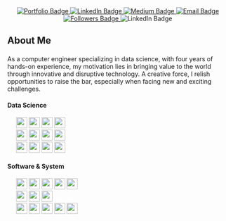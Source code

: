 <div id="badges" align="center">
  <a href="https://portfolio.dopee.io">
    <img src="https://img.shields.io/badge/Portefolio-green?style=for-the-badge&logo=vuedotjs&logoColor=white" alt="Portfolio Badge"/>
  </a>
  <a href="https://www.linkedin.com/in/malo-le-mestre/">
    <img src="https://img.shields.io/badge/LinkedIn-0077B5?style=for-the-badge&logo=linkedin&logoColor=white" alt="LinkedIn Badge"/>
  </a>
  <a href="https://medium.com/@malo.lm/">
    <img src="https://img.shields.io/badge/Medium-white?style=for-the-badge&logo=medium&logoColor=black" alt="Medium Badge"/>
   </a>
  <a href="https://www.linkedin.com/in/malo-le-mestre/">
  <img src="https://img.shields.io/badge/Email-D14836?style=for-the-badge&logo=maildotru&logoColor=white" alt="Email Badge"/>
  </a>
</div>

<div id="header" align="center">
  <a href="https://github.com/MaloLM?tab=followers">
    <img src="https://img.shields.io/github/followers/MaloLM.svg?style=social&label=Follow" alt="Followers Badge"/>
  </a>
  <img src="https://visitor-badge.laobi.icu/badge?page_id=malolm" alt="LinkedIn Badge"/>
</div>

## About Me

<p style="font-size: 1.5em;">

As a computer engineer specializing in data science, with four years of hands-on experience, my motivation lies in bringing value to the world through innovative and disruptive technology. A creative force, I relish opportunities to raise the bar, especially when facing new and exciting challenges.

</p>

<h4> Data Science </h4>

<p>
   <div>
      &nbsp;&nbsp;&nbsp;&nbsp;
      <img src="https://img.shields.io/badge/-Python wide skills-blue?logo=python&logoColor=yellow&style=flat-square" height="25">
      <img src="https://img.shields.io/badge/Deep Learning-31b01a?style=flat-square" height="25">
      <img src="https://img.shields.io/badge/Machine Learning-31b01a?style=flat-square" height="25">
      <img src="https://img.shields.io/badge/Optimization-31b01a?style=flat-square" height="25">
   </div>

   <div>
      &nbsp;&nbsp;&nbsp;&nbsp;
      <img src="https://img.shields.io/badge/pytorch-343434?logo=PyTorch&logoColor=9e3a26&style=flat-square" height="25">
      <img src="https://img.shields.io/badge/Tensorflow-orange?logo=tensorflow&logoColor=white&style=flat-square" height="25">
      <img src="https://img.shields.io/badge/sklearn-blue?logo=scikitlearn&style=flat-square" height="25">
      <img src="https://img.shields.io/badge/Ultralytics-blue?style=flat-square" height="25">
   </div>

   <div>
      &nbsp;&nbsp;&nbsp;&nbsp;
      <img src="https://img.shields.io/badge/SQL-3C75B7?&style=flat-square" height="25">
      <img src="https://img.shields.io/badge/-MySQL-ded?logo=mysql&logoColor=blue&style=flat-square" height="25">
      <img src="https://img.shields.io/badge/PostgreSQL-375577?logo=postgresql&logoColor=white&style=flat-square" height="25">
      <img src="https://img.shields.io/badge/Redis-red?logo=redis&logoColor=white&style=flat-square" height="25">
   </div>
</p>

<h4>Software & System</h4>

<p>
   <div>
      &nbsp;&nbsp;&nbsp;&nbsp;
      <img src="https://img.shields.io/badge/Flask-F26633?logo=flask&logoColor=white&style=flat-square" height="25">
      <img src="https://img.shields.io/badge/Electron-47848F?logo=electron&logoColor=white&style=flat-square" height="25">
      <img src="https://img.shields.io/badge/Vue.js-569D74?logo=vuedotjs&logoColor=white&style=flat-square" height="25">
      <img src="https://img.shields.io/badge/Node.js-86A94A?logo=nodedotjs&logoColor=white&style=flat-square" height="25">
      <img src="https://img.shields.io/badge/Firebase-blue?logo=firebase&style=flat-square&logoColor='987E2B'" height="25">
   </div>

   <div>
      &nbsp;&nbsp;&nbsp;&nbsp;
      <img src="https://img.shields.io/badge/Git-grey?logo=git&style=flat-square" height="25">
      <img src="https://img.shields.io/badge/GitHub-181717?logo=github&style=flat-square" height="25">
      <img src="https://img.shields.io/badge/GitLab-ef9b24?logo=gitlab&logoColor=white&style=flat-square" height="25">
   </div>

   <div>
      &nbsp;&nbsp;&nbsp;&nbsp;
      <img src="https://img.shields.io/badge/Docker-2E5A8D?logo=docker&logoColor=white&style=flat-square" height="25">
      <img src="https://img.shields.io/badge/VirtualBox-ded?logo=virtualbox&logoColor=blue&style=flat-square"height="25">
      <img src="https://img.shields.io/badge/Linux-black?logo=linux&logoColor=yellow&style=flat-square" height="25">
      <img src="https://img.shields.io/badge/GNU bash-333333?logo=gnubash&logoColor=00ff00&style=flat-square" height="25">
      <img src="https://img.shields.io/badge/Jetson-333333?logo=nvidia&logoColor=00ff00&style=flat-square" height="25">
   </div>
</p>
